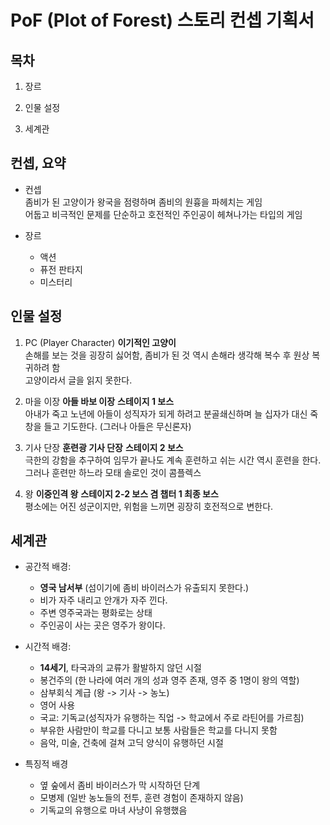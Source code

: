 # PoF (Plot of Forest) 스토리 컨셉 기획서
## 목차
  1. 장르

  2. 인물 설정

  3. 세계관


## 컨셉, 요약
* 컨셉  
    좀비가 된 고양이가 왕국을 점령하며 좀비의 원흉을 파헤치는 게임  
    어둡고 비극적인 문제를 단순하고 호전적인 주인공이 헤쳐나가는 타입의 게임  

* 장르
  * 액션
  * 퓨전 판타지
  * 미스터리


## 인물 설정
1. PC (Player Character)
**이기적인 고양이**  
손해를 보는 것을 굉장히 싫어함, 좀비가 된 것 역시 손해라 생각해 복수 후 원상 복귀하려 함   
고양이라서 글을 읽지 못한다.

2. 마을 이장
**아들 바보 이장** **스테이지 1 보스**  
아내가 죽고 노년에 아들이 성직자가 되게 하려고 분골쇄신하며 늘 십자가 대신 죽창을 들고 기도한다. (그러나 아들은 무신론자)

3. 기사 단장
**훈련광 기사 단장** **스테이지 2 보스**  
극한의 강함을 추구하여 임무가 끝나도 계속 훈련하고 쉬는 시간 역시 훈련을 한다.  
 그러나 훈련만 하느라 모태 솔로인 것이 콤플렉스

4. 왕
**이중인격 왕** **스테이지 2-2 보스 겸 챕터 1 최종 보스**  
평소에는 어진 성군이지만, 위험을 느끼면 굉장히 호전적으로 변한다.

## 세계관
* 공간적 배경:
  * **영국 남서부** (섬이기에 좀비 바이러스가 유출되지 못한다.)
  * 비가 자주 내리고 안개가 자주 낀다.
  * 주변 영주국과는 평화로는 상태
  * 주인공이 사는 곳은 영주가 왕이다.

* 시간적 배경:
  * **14세기**, 타국과의 교류가 활발하지 않던 시절
  * 봉건주의 (한 나라에 여러 개의 성과 영주 존재, 영주 중 1명이 왕의 역할)
  * 삼부회식 계급 (왕 -> 기사 -> 농노)
  * 영어 사용
  * 국교: 기독교(성직자가 유행하는 직업 -> 학교에서 주로 라틴어를 가르침)
  * 부유한 사람만이 학교를 다니고 보통 사람들은 학교를 다니지 못함
  * 음악, 미술, 건축에 걸쳐 고딕 양식이 유행하던 시절

* 특징적 배경
  * 옆 숲에서 좀비 바이러스가 막 시작하던 단계
  * 모병제 (일반 농노들의 전투, 훈련 경험이 존재하지 않음)
  * 기독교의 유행으로 마녀 사냥이 유행했음
